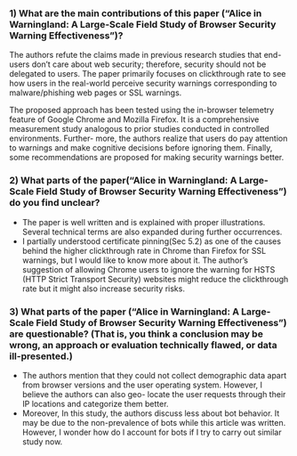 ### 1) What are the main contributions of this paper (“Alice in Warningland: A Large-Scale Field Study of Browser Security Warning Effectiveness”)?
The authors refute the claims made in previous research studies that end-users don’t care about
web security; therefore, security should not be delegated to users. The paper primarily focuses
on clickthrough rate to see how users in the real-world perceive security warnings corresponding
to malware/phishing web pages or SSL warnings. 

The proposed approach has been tested using
the in-browser telemetry feature of Google Chrome and Mozilla Firefox. It is a comprehensive
measurement study analogous to prior studies conducted in controlled environments. Further-
more, the authors realize that users do pay attention to warnings and make cognitive decisions
before ignoring them. Finally, some recommendations are proposed for making security warnings
better.

### 2) What parts of the paper(“Alice in Warningland: A Large-Scale Field Study of Browser Security Warning Effectiveness”) do you find unclear?

- The paper is well written and is explained with proper illustrations. Several technical
terms are also expanded during further occurrences.
- I partially understood certificate pinning(Sec 5.2) as one of the causes behind the higher
clickthrough rate in Chrome than Firefox for SSL warnings, but I would like to know
more about it. The author’s suggestion of allowing Chrome users to ignore the warning
for HSTS (HTTP Strict Transport Security) websites might reduce the clickthrough rate
but it might also increase security risks.

### 3) What parts of the paper (“Alice in Warningland: A Large-Scale Field Study of Browser Security Warning Effectiveness”) are questionable? (That is, you think a conclusion may be wrong, an approach or evaluation technically flawed, or data ill-presented.)

- The authors mention that they could not collect demographic data apart from browser
versions and the user operating system. However, I believe the authors can also geo-
locate the user requests through their IP locations and categorize them better.
- Moreover, In this study, the authors discuss less about bot behavior. It may be due to
the non-prevalence of bots while this article was written. However, I wonder how do I
account for bots if I try to carry out similar study now.
